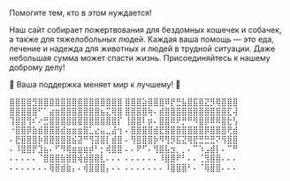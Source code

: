 Помогите тем, кто в этом нуждается!

Наш сайт собирает пожертвования для бездомных кошечек и собачек,
а также для тяжелобольных людей. Каждая ваша помощь — это еда, 
лечение и надежда для животных и людей в трудной ситуации.
Даже небольшая сумма может спасти жизнь. Присоединяйтесь к нашему доброму делу!

💖 Ваша поддержка меняет мир к лучшему! 🐾

⣿⣿⣿⣿⣻⣿⣿⣿⣿⣿⣿⣿⣿⣿⣿⣿⣿⣿⣿⣿
⣿⣿⣿⣵⣿⣿⣿⠿⡟⣛⣧⣿⣯⣿⣝⡻⢿⣿⣿⣿
⣿⣿⣿⣿⣿⠋⠁⣴⣶⣿⣿⣿⣿⣿⣿⣿⣦⣍⢿⣿
⣿⣿⣿⣿⢷⠄⣾⣿⣿⣿⣿⣿⣿⣿⣿⣿⣿⣿⣏⢼
⢹⣿⣿⢻⠎⠔⣛⣿⣿⣿⣿⣿⣿⣿⣿⣿⣿⣿⣿⡏
⢸⣿⣿⠇⡶⠄⣿⣿⠿⠟⡛⠛⠻⣿⡿⠿⠿⣿⣗⢣
⠐⣿⣿⡿⣷⣾⣿⣿⣿⣾⣶⣶⣶⣿⣁⣔⣤⣀⣼⢲
⠄⣿⣿⣿⣿⣾⣟⣿⣿⣿⣿⣿⣿⣿⡿⣿⣿⣿⢟⣾
⠄⣟⣿⣿⣿⡷⣿⣿⣿⣿⣿⣮⣽⠛⢻⣽⣿⡇⣾⣿
⠄⢻⣿⣿⣿⡷⠻⢻⡻⣯⣝⢿⣟⣛⣛⣛⠝⢻⣿⣿
⠄⠸⣿⣿⡟⣹⣦⠄⠋⠻⢿⣶⣶⣶⡾⠃⡂⢾⣿⣿
⠄⠄⠟⠋⠄⢻⣿⣧⣲⡀⡀⠄⠉⠱⣠⣾⡇⠄⠉⠛
⠄⠄⠄⠄⠄⠈⣿⣿⣿⣷⣿⣿⢾⣾⣿⣿⣇⠄⠄⠄
⠄⠄⠄⠄⠄⠄⠸⣿⣿⠟⠃⠄⠄⢈⣻⣿⣿⠄⠄⠄
⠄⠄⠄⠄⠄⠄⠄⢿⣿⣾⣷⡄⠄⢾⣿⣿⣿⡄⠄⠄
⠄⠄⠄⠄⠄⠄⠄⠸⣿⣿⣿⠃⠄⠈⢿⣿⣿⠄⠄⠄
